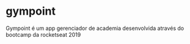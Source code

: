 # gympoint
Gympoint é um app gerenciador de academia desenvolvida através do bootcamp da rocketseat 2019
